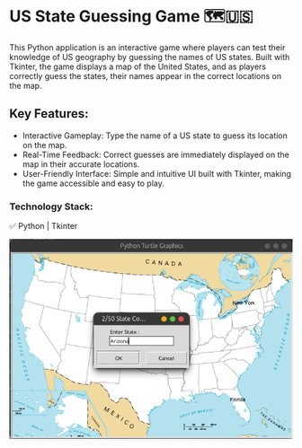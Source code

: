 # US State Guessing Game 🗺️🇺🇸
This Python application is an interactive game where players can test their knowledge of US geography by guessing the names of US states. Built with Tkinter, the game displays a map of the United States, and as players correctly guess the states, their names appear in the correct locations on the map.

## Key Features:
- Interactive Gameplay: Type the name of a US state to guess its location on the map.
- Real-Time Feedback: Correct guesses are immediately displayed on the map in their accurate locations.
- User-Friendly Interface: Simple and intuitive UI built with Tkinter, making the game accessible and easy to play.

### Technology Stack:
✅ Python | Tkinter


<img src="./1.png" alt="login" width="600"/>
